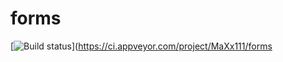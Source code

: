 # forms
[![Build status](https://ci.appveyor.com/api/projects/status/3krhi51h6f0c9uu4?svg=true)](https://ci.appveyor.com/project/MaXx111/forms